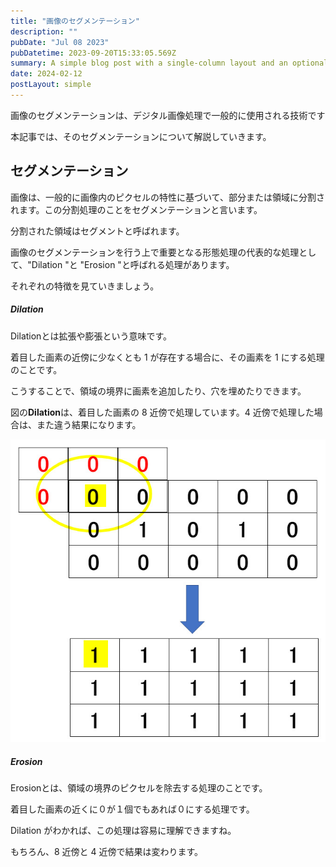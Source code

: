 ```yaml
---
title: "画像のセグメンテーション"
description: ""
pubDate: "Jul 08 2023"
pubDatetime: 2023-09-20T15:33:05.569Z
summary: A simple blog post with a single-column layout and an optional cover banner.
date: 2024-02-12
postLayout: simple
---
```


画像のセグメンテーションは、デジタル画像処理で一般的に使用される技術です

本記事では、そのセグメンテーションについて解説していきます。

<h2>セグメンテーション</h2>
画像は、一般的に画像内のピクセルの特性に基づいて、部分または領域に分割されます。この分割処理のことをセグメンテーションと言います。

分割された領域はセグメントと呼ばれます。

画像のセグメンテーションを行う上で重要となる形態処理の代表的な処理として、"Dilation "と "Erosion "と呼ばれる処理があります。

それぞれの特徴を見ていきましょう。

<h5><strong>Dilation</strong></h5>
Dilationとは拡張や膨張という意味です。

着目した画素の近傍に少なくとも 1 が存在する場合に、その画素を 1 にする処理のことです。

こうすることで、領域の境界に画素を追加したり、穴を埋めたりできます。

図の<strong>Dilation</strong>は、着目した画素の 8 近傍で処理しています。4 近傍で処理した場合は、また違う結果になります。

![blog placeholder](/src/assets/post/ml8-1.jpg)

<h5><strong>Erosion</strong></h5>
Erosionとは、領域の境界のピクセルを除去する処理のことです。

着目した画素の近くに０が１個でもあれば０にする処理です。

Dilation がわかれば、この処理は容易に理解できますね。

もちろん、8 近傍と 4 近傍で結果は変わります。
